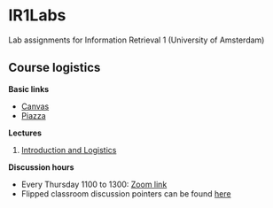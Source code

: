 # IR1Labs
Lab assignments for Information Retrieval 1 (University of Amsterdam)


## Course logistics

**Basic links**
* [Canvas](https://canvas.uva.nl/courses/28683)
* [Piazza](https://piazza.com/class/kyiksrdfk0b6te)

**Lectures**
1. [Introduction and Logistics](https://video-kaf.ic.uva.nl/browseandembed/index/media-redirect/entryid/0_o71ih0q3/showDescription/false/showTitle/false/showTags/false/showDuration/false/showOwner/false/showUploadDate/false/playerSize/576x360/playerSkin/23449936/thumbEmbed//autoPlay//startTime//endTime/)


**Discussion hours**
* Every Thursday 1100 to 1300: [Zoom link](https://uva-live.zoom.us/j/85646263849)
* Flipped classroom discussion pointers can be found [here](https://docs.google.com/document/d/1DiOKgxbOQl6-qhZKu2e1yIa_V315b1rx536NuP-9_Ss/edit)
